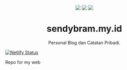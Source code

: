<p align="center">
  <img src="http://forthebadge.com/images/badges/built-with-love.svg">
  <img src="https://forthebadge.com/images/badges/powered-by-coffee.svg">  
  <img src="https://forthebadge.com/images/badges/contains-cat-gifs.svg">
</p>


<h1 align="center">
  sendybram.my.id
</h1>

<p align="center">
  Personal Blog dan Catatan Pribadi.
</p>

[![Netlify Status](https://api.netlify.com/api/v1/badges/65179bc7-b4c1-4907-a656-e6556b683f9b/deploy-status)](https://app.netlify.com/sites/glittery-hotteok-070638/deploys)

Repo for my web
